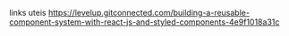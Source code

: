 links uteis
https://levelup.gitconnected.com/building-a-reusable-component-system-with-react-js-and-styled-components-4e9f1018a31c
